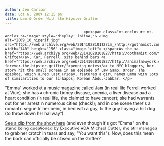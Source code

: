 ```yaml
---
author: Jen Carlson
date: Oct 6, 2009 12:15 pm
title: Law & Order With the Hipster Grifter
---
```


	
										<p><span class="mt-enclosure mt-enclosure-image" style="display: inline;"> <img alt="2009_10_hipgrif.jpg" src="https://web.archive.org/web/20141028101827im_/http://gothamist.com/attachments/jen/2009_10_hipgrif.jpg" width="140" height="156" class="image-left"> </span>As the <a href="https://web.archive.org/web/20141028101827/http://gothamist.com/tags/hipstergrifter">Hipster Grifter</a>, Kari Ferrell, sits behind bars <a href="https://web.archive.org/web/20141028101827/http://animalnewyork.com/2009/10/love-forever-the-hipster-grifter/">penning notes</a> to NYC bloggers, her story hit the small screen in an episode of Law &amp; Order. The episode, which aired last Friday, featured a girl named Emma with lots of similarities to our lil&apos; Korean Abdul-Jabbar. </p>

<p>&quot;Emma&quot; worked at a music magazine called Jam (in real life Ferrell worked at Vice); she has a chronic kidney disease, anemia, a liver disease <em>and</em> a heart condition (in real life, she claimed to have cancer); she had warrants out for her arrest in numerous cities (check!); and in one scene there&apos;s a romantic segue to her being in bed with a guy, to the guy buying a hot dog (to throw down her hallway?). </p>

<p><a href="https://web.archive.org/web/20141028101827/http://cerealcommas.com/blog/?p=589">See a clip from the show here</a> (and even though it&apos;s got &quot;Emma&quot; on the stand being questioned by Executive ADA Michael Cutter, she still manages to grab her crotch in tears and say, &quot;You want this&quot;). Now, does this mean the book can officially be closed on the Grifter?</p>					
										
									
				